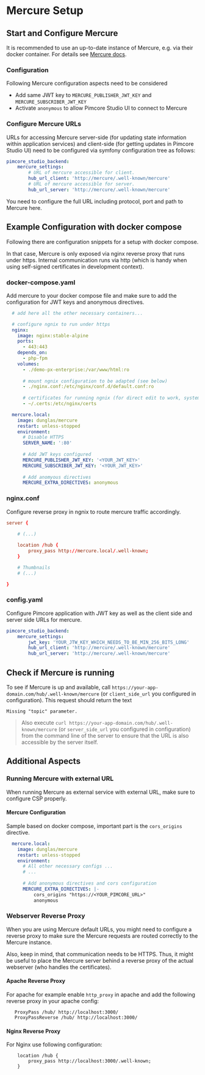 # Mercure Setup

## Start and Configure Mercure

It is recommended to use an up-to-date instance of Mercure, e.g. via their docker container. For details see
[Mercure docs](https://mercure.rocks/docs/hub/install).

### Configuration
Following Mercure configuration aspects need to be considered
- Add same JWT key to `MERCURE_PUBLISHER_JWT_KEY` and `MERCURE_SUBSCRIBER_JWT_KEY`
- Activate `anonymous` to allow Pimcore Studio UI to connect to Mercure

### Configure Mercure URLs
URLs for accessing Mercure server-side (for updating state information within application
services) and client-side (for getting updates in Pimcore Studio UI) need to be configured via symfony configuration
tree as follows:

```yaml
pimcore_studio_backend:
    mercure_settings:
        # URL of mercure accessible for client.
        hub_url_client: 'http://mercure/.well-known/mercure'
        # URL of mercure accessible for server.
        hub_url_server: 'http://mercure/.well-known/mercure'
```
You need to configure the full URL including protocol, port and path to Mercure here.

## Example Configuration with docker compose
Following there are configuration snippets for a setup with docker compose.

In that case, Mercure is only exposed via nginx reverse proxy that runs under https. Internal communication runs via
http (which is handy when using self-signed certificates in development context).

### docker-compose.yaml

Add mercure to your docker compose file and make sure to add the configuration for JWT keys and anonymous directives.

```yaml 
  # add here all the other necessary containers... 

  # configure ngnix to run under https
  nginx:
    image: nginx:stable-alpine
    ports:
      - 443:443
    depends_on:
      - php-fpm         
    volumes:
      - ./demo-px-enterprise:/var/www/html:ro
      
      # mount ngnix configuration to be adapted (see below) 
      - ./nginx.conf:/etc/nginx/conf.d/default.conf:ro
      
      # certificates for running ngnix (for direct edit to work, system has to run with https)
      - ~/.certs:/etc/nginx/certs

  mercure.local:
    image: dunglas/mercure
    restart: unless-stopped
    environment:
      # Disable HTTPS
      SERVER_NAME: ':80'
      
      # Add JWT keys configured
      MERCURE_PUBLISHER_JWT_KEY: '<YOUR_JWT_KEY>'
      MERCURE_SUBSCRIBER_JWT_KEY: '<YOUR_JWT_KEY>'     
      
      # Add anomyous directives 
      MERCURE_EXTRA_DIRECTIVES: anonymous      

```

### nginx.conf

Configure reverse proxy in ngnix to route mercure traffic accordingly.

```conf
server {

    # (...) 
  
  	location /hub {
		proxy_pass http://mercure.local/.well-known;
	}

    # Thumbnails
    # (...)

}
```

### config.yaml

Configure Pimcore application with JWT key as well as the client side and server side URLs for mercure.

```yaml
pimcore_studio_backend:
    mercure_settings:
        jwt_key: 'YOUR_JTW_KEY_WHICH_NEEDS_TO_BE_MIN_256_BITS_LONG'
        hub_url_client: 'http://mercure/.well-known/mercure'
        hub_url_server: 'http://mercure/.well-known/mercure'
```

## Check if Mercure is running
To see if Mercure is up and available, call ``https://your-app-domain.com/hub/.well-known/mercure`` (or `client_side_url`
you configured in configuration). This request should return the text

```
Missing "topic" parameter.
```

> Also execute ``curl https://your-app-domain.com/hub/.well-known/mercure`` (or `server_side_url` you configured in
> configuration) from the command line of the server to ensure that the URL is also accessible by the
> server itself.


## Additional Aspects


### Running Mercure with external URL

When running Mercure as external service with external URL, make sure to configure CSP properly.

#### Mercure Configuration

Sample based on docker compose, important part is the `cors_origins` directive.
```yaml
  mercure.local:
    image: dunglas/mercure
    restart: unless-stopped
    environment:
      # All other necessary configs ... 
      # ...
      
      # Add anonymous directives and cors configuration
      MERCURE_EXTRA_DIRECTIVES: |-
          cors_origins "https://<YOUR_PIMCORE_URL>"
          anonymous
```

### Webserver Reverse Proxy
When you are using Mercure default URLs, you might need to configure a reverse proxy to make sure the Mercure requests are
routed correctly to the Mercure instance.

Also, keep in mind, that communication needs to be HTTPS. Thus, it might be useful to place the Mercure server behind a reverse
proxy of the actual webserver (who handles the certificates).

#### Apache Reverse Proxy
For apache for example enable `http_proxy` in apache and add the following reverse proxy in your apache config:
```
   ProxyPass /hub/ http://localhost:3000/
   ProxyPassReverse /hub/ http://localhost:3000/
```

#### Nginx Reverse Proxy
For Nginx use following configuration:
```
	location /hub {
		proxy_pass http://localhost:3000/.well-known;
	}
```

